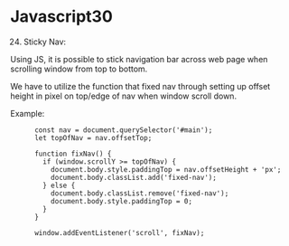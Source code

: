 # Javascript30
24) Sticky Nav: 

Using JS, it is possible to stick navigation bar across web page when scrolling window from top to bottom. 

We have to utilize the function that fixed nav through setting up offset height in pixel on top/edge of nav when window scroll down.

Example:

          const nav = document.querySelector('#main');
          let topOfNav = nav.offsetTop;

          function fixNav() {
            if (window.scrollY >= topOfNav) {
              document.body.style.paddingTop = nav.offsetHeight + 'px';
              document.body.classList.add('fixed-nav');
            } else {
              document.body.classList.remove('fixed-nav');
              document.body.style.paddingTop = 0;
            }
          }

          window.addEventListener('scroll', fixNav);

